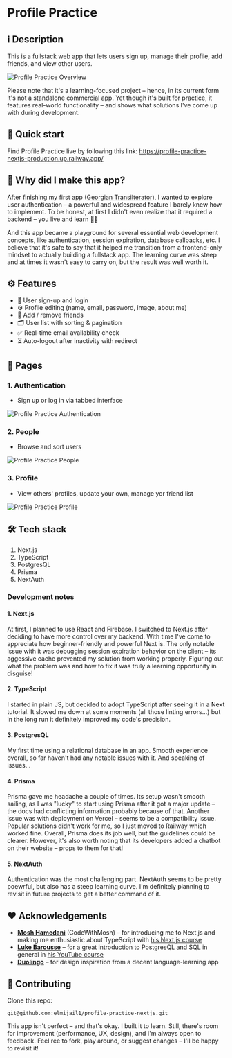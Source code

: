 # Profile Practice

## ℹ️ Description
This is a fullstack web app that lets users sign up, manage their profile, add friends, and view other users.

![Profile Practice Overview](https://media4.giphy.com/media/v1.Y2lkPTc5MGI3NjExdjhmbjQ3YmM0NzR0dGp4c2NjbnY5b2hxN2ltYWo3ZHdscHBtaDR6dyZlcD12MV9pbnRlcm5hbF9naWZfYnlfaWQmY3Q9Zw/d4INFCnwh0MF406MEA/giphy.gif)

Please note that it's a learning-focused project – hence, in its current form it's not a standalone commercial app. Yet though it's built for practice, it features real-world functionality – and shows what solutions I've come up with during development.

## 🚀 Quick start

Find Profile Practice live by following this link:
https://profile-practice-nextjs-production.up.railway.app/

## 🤔 Why did I make this app?
After finishing my first app ([Georgian Transilterator](https://github.com/elmijail1/georgian-transliterator)), I wanted to explore user authentication – a powerful and widespread feature I barely knew how to implement. To be honest, at first I didn't even realize that it required a backend – you live and learn 🤷‍♂️

And this app became a playground for several essential web development concepts, like authentication, session expiration, database callbacks, etc. I believe that it's safe to say that it helped me transition from a frontend-only mindset to actually building a fullstack app. The learning curve was steep and at times it wasn't easy to carry on, but the result was well worth it.

## ⚙️ Features
- 🚪 User sign-up and login
- ⚙️ Profile editing (name, email, password, image, about me)
- 🤝 Add / remove friends
- 🗂 User list with sorting & pagination
- ✅ Real-time email availability check
- ⏳ Auto-logout after inactivity with redirect

## 📖 Pages
### 1. Authentication
- Sign up or log in via tabbed interface

![Profile Practice Authentication](https://media2.giphy.com/media/v1.Y2lkPTc5MGI3NjExdmJ2aGtqdzFobGN0dXNobTJsN3o2dHZ0NWYxbDNhNHB1aGhib2N2ZyZlcD12MV9pbnRlcm5hbF9naWZfYnlfaWQmY3Q9Zw/AMoqMKXnyccJVWDtHG/giphy.gif)

### 2. People
- Browse and sort users

![Profile Practice People](https://media4.giphy.com/media/v1.Y2lkPTc5MGI3NjExamR6NXkzZjhtbWpuZWEyc2R5Z2N2MTJjNzdvdjU2N2NnaGp4bHFxdiZlcD12MV9pbnRlcm5hbF9naWZfYnlfaWQmY3Q9Zw/OmZqtDgoKkIHe6bBQd/giphy.gif)

### 3. Profile
- View others' profiles, update your own, manage yor friend list

![Profile Practice Profile](https://media4.giphy.com/media/v1.Y2lkPTc5MGI3NjExa2dnNjZjMnNxamppZTN0a2dsbG5yam0xN25yMDBpNjh5enVsa2dzNSZlcD12MV9pbnRlcm5hbF9naWZfYnlfaWQmY3Q9Zw/TDlwHA2a8sGLdNtZrP/giphy.gif)


## 🛠 Tech stack
1. Next.js
2. TypeScript
3. PostgresQL
4. Prisma
5. NextAuth

### Development notes
#### 1. Next.js
At first, I planned to use React and Firebase. I switched to Next.js after deciding to have more control over my backend. With time I've come to appreciate how beginner-friendly and powerful Next is. The only notable issue with it was debugging session expiration behavior on the client – its aggessive cache prevented my solution from working properly. Figuring out what the problem was and how to fix it was truly a learning opportunity in disguise!

#### 2. TypeScript
I started in plain JS, but decided to adopt TypeScript after seeing it in a Next tutorial. It slowed me down at some moments (all those linting errors...) but in the long run it definitely improved my code's precision.

#### 3. PostgresQL
My first time using a relational database in an app. Smooth experience overall, so far haven't had any notable issues with it. And speaking of issues...

#### 4. Prisma
Prisma gave me headache a couple of times. Its setup wasn't smooth sailing, as I was "lucky" to start using Prisma after it got a major update – the docs had conflicting information probably because of that. Another issue was with deployment on Vercel – seems to be a compatibility issue. Popular solutions didn't work for me, so I just moved to Railway which worked fine. Overall, Prisma does its job well, but the guidelines could be clearer. However, it's also worth noting that its developers added a chatbot on their website – props to them for that!

#### 5. NextAuth
Authentication was the most challenging part. NextAuth seems to be pretty poewrful, but also has a steep learning curve. I'm definitely planning to revisit in future projects to get a better command of it.

## ❤️ Acknowledgements
- **[Mosh Hamedani](https://codewithmosh.com/)** (CodeWithMosh) – for introducing me to Next.js and making me enthusiastic about TypeScript with [his Next.js course](https://codewithmosh.com/p/ultimate-nextjs-series)
- **[Luke Barousse](https://www.lukebarousse.com/)** – for a great introduction to PostgresQL and SQL in general in [his YouTube course](https://www.youtube.com/watch?v=7mz73uXD9DA)
- **[Duolingo](https://www.duolingo.com/)** – for design inspiration from a decent language-learning app

## 🤝 Contributing

Clone this repo:

```
git@github.com:elmijail1/profile-practice-nextjs.git
```

This app isn't perfect – and that's okay. I built it to learn.
Still, there's room for improvement (performance, UX, design), and I'm always open to feedback. Feel ree to fork, play around, or suggest changes – I'll be happy to revisit it!
